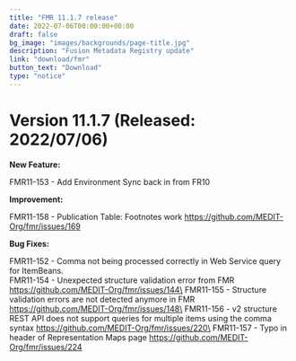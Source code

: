 ```yaml
---
title: "FMR 11.1.7 release"
date: 2022-07-06T00:00:00+00:00
draft: false
bg_image: "images/backgrounds/page-title.jpg"
description: "Fusion Metadata Registry update"
link: "download/fmr"
button_text: "Download"
type: "notice"
---
```


# Version 11.1.7 (Released: 2022/07/06)
**New Feature:**

FMR11-153 - Add Environment Sync back in from FR10

**Improvement:**

FMR11-158 - Publication Table: Footnotes work https://github.com/MEDIT-Org/fmr/issues/169

**Bug Fixes:**

FMR11-152 - Comma not being processed correctly in Web Service query for ItemBeans.\
FMR11-154 - Unexpected structure validation error from FMR https://github.com/MEDIT-Org/fmr/issues/144\
FMR11-155 - Structure validation errors are not detected anymore in FMR https://github.com/MEDIT-Org/fmr/issues/148\
FMR11-156 - v2 structure REST API does not support queries for multiple items using the comma syntax https://github.com/MEDIT-Org/fmr/issues/220\
FMR11-157 - Typo in header of Representation Maps page https://github.com/MEDIT-Org/fmr/issues/224

